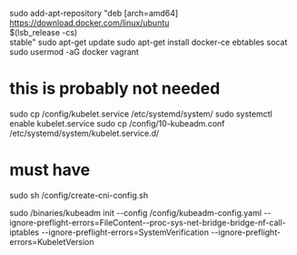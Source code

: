 sudo add-apt-repository    "deb [arch=amd64] https://download.docker.com/linux/ubuntu \
   $(lsb_release -cs) \
   stable"
sudo apt-get update
sudo apt-get install docker-ce ebtables socat
sudo usermod -aG docker vagrant

# this is probably not needed
sudo cp /config/kubelet.service /etc/systemd/system/
sudo systemctl enable kubelet.service
sudo cp /config/10-kubeadm.conf /etc/systemd/system/kubelet.service.d/

# must have
sudo sh /config/create-cni-config.sh

sudo /binaries/kubeadm init --config /config/kubeadm-config.yaml --ignore-preflight-errors=FileContent--proc-sys-net-bridge-bridge-nf-call-iptables --ignore-preflight-errors=SystemVerification --ignore-preflight-errors=KubeletVersion
